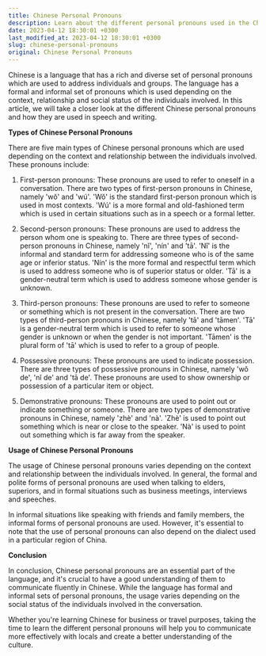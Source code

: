 ```yaml
---
title: Chinese Personal Pronouns
description: Learn about the different personal pronouns used in the Chinese language and how they are used in speech and writing.
date: 2023-04-12 18:30:01 +0300
last_modified_at: 2023-04-12 18:30:01 +0300
slug: chinese-personal-pronouns
original: Chinese Personal Pronouns
---
```

Chinese is a language that has a rich and diverse set of personal pronouns which are used to address individuals and groups. The language has a formal and informal set of pronouns which is used depending on the context, relationship and social status of the individuals involved. In this article, we will take a closer look at the different Chinese personal pronouns and how they are used in speech and writing.

**Types of Chinese Personal Pronouns**

There are five main types of Chinese personal pronouns which are used depending on the context and relationship between the individuals involved. These pronouns include:

1. First-person pronouns: These pronouns are used to refer to oneself in a conversation. There are two types of first-person pronouns in Chinese, namely 'wǒ' and 'wú'. 'Wǒ' is the standard first-person pronoun which is used in most contexts. 'Wú' is a more formal and old-fashioned term which is used in certain situations such as in a speech or a formal letter.

2. Second-person pronouns: These pronouns are used to address the person whom one is speaking to. There are three types of second-person pronouns in Chinese, namely 'nǐ', 'nín' and 'tā'. 'Nǐ' is the informal and standard term for addressing someone who is of the same age or inferior status. 'Nín' is the more formal and respectful term which is used to address someone who is of superior status or older. 'Tā' is a gender-neutral term which is used to address someone whose gender is unknown.

3. Third-person pronouns: These pronouns are used to refer to someone or something which is not present in the conversation. There are two types of third-person pronouns in Chinese, namely 'tā' and 'tāmen'. 'Tā' is a gender-neutral term which is used to refer to someone whose gender is unknown or when the gender is not important. 'Tāmen' is the plural form of 'tā' which is used to refer to a group of people.

4. Possessive pronouns: These pronouns are used to indicate possession. There are three types of possessive pronouns in Chinese, namely 'wǒ de', 'nǐ de' and 'tā de'. These pronouns are used to show ownership or possession of a particular item or object.

5. Demonstrative pronouns: These pronouns are used to point out or indicate something or someone. There are two types of demonstrative pronouns in Chinese, namely 'zhè' and 'nà'. 'Zhè' is used to point out something which is near or close to the speaker. 'Nà' is used to point out something which is far away from the speaker.

**Usage of Chinese Personal Pronouns**

The usage of Chinese personal pronouns varies depending on the context and relationship between the individuals involved. In general, the formal and polite forms of personal pronouns are used when talking to elders, superiors, and in formal situations such as business meetings, interviews and speeches.

In informal situations like speaking with friends and family members, the informal forms of personal pronouns are used. However, it's essential to note that the use of personal pronouns can also depend on the dialect used in a particular region of China.

**Conclusion**

In conclusion, Chinese personal pronouns are an essential part of the language, and it's crucial to have a good understanding of them to communicate fluently in Chinese. While the language has formal and informal sets of personal pronouns, the usage varies depending on the social status of the individuals involved in the conversation.

Whether you're learning Chinese for business or travel purposes, taking the time to learn the different personal pronouns will help you to communicate more effectively with locals and create a better understanding of the culture.